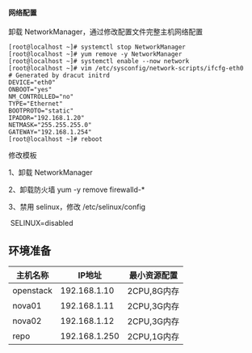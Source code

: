 #### 网络配置

卸载 NetworkManager，通过修改配置文件完整主机网络配置

```shell
[root@localhost ~]# systemctl stop NetworkManager
[root@localhost ~]# yum remove -y NetworkManager
[root@localhost ~]# systemctl enable --now network
[root@localhost ~]# vim /etc/sysconfig/network-scripts/ifcfg-eth0
# Generated by dracut initrd
DEVICE="eth0"
ONBOOT="yes"
NM_CONTROLLED="no"
TYPE="Ethernet"
BOOTPROTO="static"
IPADDR="192.168.1.20"
NETMASK="255.255.255.0"
GATEWAY="192.168.1.254"
[root@localhost ~]# reboot
```

修改模板

1、卸载 NetworkManager

2、卸载防火墙 yum -y remove firewalld-*

3、禁用 selinux，修改  /etc/selinux/config

​      SELINUX=disabled



## 环境准备

| 主机名称  | IP地址        | 最小资源配置 |
| --------- | ------------- | ------------ |
| openstack | 192.168.1.10  | 2CPU,8G内存  |
| nova01    | 192.168.1.11  | 2CPU,3G内存  |
| nova02    | 192.168.1.12  | 2CPU,3G内存  |
| repo      | 192.168.1.250 | 2CPU,1G内存  |